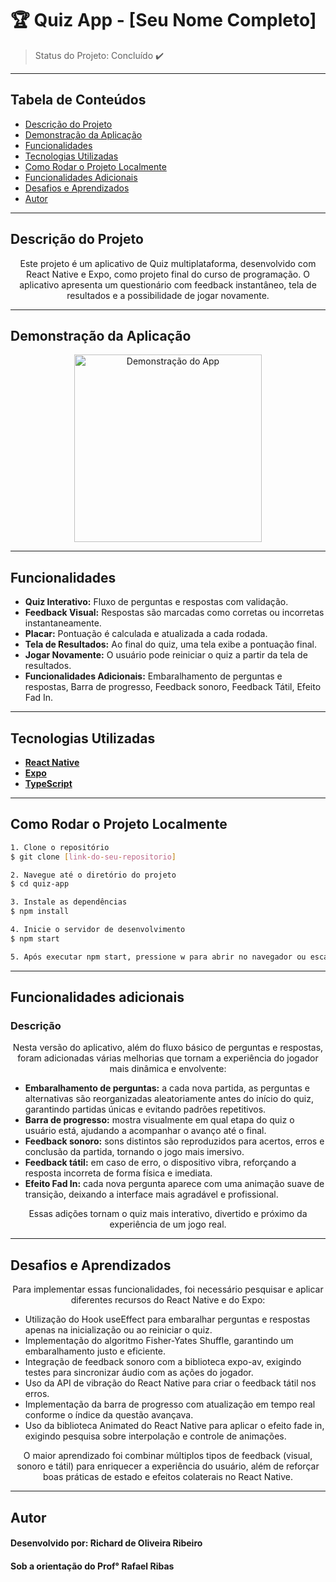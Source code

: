 # 🏆 Quiz App - [Seu Nome Completo]

> Status do Projeto: Concluído ✔️

---

## Tabela de Conteúdos
* [Descrição do Projeto](#descrição-do-projeto)
* [Demonstração da Aplicação](#demonstração-da-aplicação)
* [Funcionalidades](#funcionalidades)
* [Tecnologias Utilizadas](#tecnologias-utilizadas)
* [Como Rodar o Projeto Localmente](#como-rodar-o-projeto-localmente)
* [Funcionalidades Adicionais](#funcionalidades-adicionais)
* [Desafios e Aprendizados](#desafios-e-aprendizados)
* [Autor](#autor)

---

## Descrição do Projeto
<p align="center">
Este projeto é um aplicativo de Quiz multiplataforma, desenvolvido com React Native e Expo, como projeto final do curso de programação. O aplicativo apresenta um questionário com feedback instantâneo, tela de resultados e a possibilidade de jogar novamente.
</p>

---

## Demonstração da Aplicação
<p align="center">
  <img src="link-para-seu-gif-ou-video.gif" alt="Demonstração do App" width="300"/>
</p>

---

## Funcionalidades

- **Quiz Interativo:** Fluxo de perguntas e respostas com validação.
- **Feedback Visual:** Respostas são marcadas como corretas ou incorretas instantaneamente.
- **Placar:** Pontuação é calculada e atualizada a cada rodada.
- **Tela de Resultados:** Ao final do quiz, uma tela exibe a pontuação final.
- **Jogar Novamente:** O usuário pode reiniciar o quiz a partir da tela de resultados.
- **Funcionalidades Adicionais:** Embaralhamento de perguntas e respostas, Barra de progresso, Feedback sonoro, Feedback Tátil, Efeito Fad In.

---

## Tecnologias Utilizadas

- **[React Native](https://reactnative.dev/)**
- **[Expo](https://expo.dev/)**
- **[TypeScript](https://www.typescriptlang.org/)**

---

## Como Rodar o Projeto Localmente

```bash
1. Clone o repositório
$ git clone [link-do-seu-repositorio]

2. Navegue até o diretório do projeto
$ cd quiz-app

3. Instale as dependências
$ npm install

4. Inicie o servidor de desenvolvimento
$ npm start

5. Após executar npm start, pressione w para abrir no navegador ou escaneie o QR Code com o app Expo Go no seu celular.
```

---

## Funcionalidades adicionais

### Descrição
<p align="center">
Nesta versão do aplicativo, além do fluxo básico de perguntas e respostas, foram adicionadas várias melhorias que tornam a experiência do jogador mais dinâmica e envolvente:
</p>

- **Embaralhamento de perguntas:** a cada nova partida, as perguntas e alternativas são reorganizadas aleatoriamente antes do início do quiz, garantindo partidas únicas e evitando padrões repetitivos.
- **Barra de progresso:** mostra visualmente em qual etapa do quiz o usuário está, ajudando a acompanhar o avanço até o final.
- **Feedback sonoro:** sons distintos são reproduzidos para acertos, erros e conclusão da partida, tornando o jogo mais imersivo.
- **Feedback tátil:** em caso de erro, o dispositivo vibra, reforçando a resposta incorreta de forma física e imediata.
- **Efeito Fad In:** cada nova pergunta aparece com uma animação suave de transição, deixando a interface mais agradável e profissional.

<p align="center">
Essas adições tornam o quiz mais interativo, divertido e próximo da experiência de um jogo real.
</p>

---

## Desafios e Aprendizados

<p align="center">
Para implementar essas funcionalidades, foi necessário pesquisar e aplicar diferentes recursos do React Native e do Expo:
</p>

- Utilização do Hook useEffect para embaralhar perguntas e respostas apenas na inicialização ou ao reiniciar o quiz.
- Implementação do algoritmo Fisher-Yates Shuffle, garantindo um embaralhamento justo e eficiente.
- Integração de feedback sonoro com a biblioteca expo-av, exigindo testes para sincronizar áudio com as ações do jogador.
- Uso da API de vibração do React Native para criar o feedback tátil nos erros.
- Implementação da barra de progresso com atualização em tempo real conforme o índice da questão avançava.
- Uso da biblioteca Animated do React Native para aplicar o efeito fade in, exigindo pesquisa sobre interpolação e controle de animações.

<p align="center">
O maior aprendizado foi combinar múltiplos tipos de feedback (visual, sonoro e tátil) para enriquecer a experiência do usuário, além de reforçar boas práticas de estado e efeitos colaterais no React Native.
</p>

---

## Autor

#### Desenvolvido por: Richard de Oliveira Ribeiro
#### Sob a orientação do Prof° Rafael Ribas